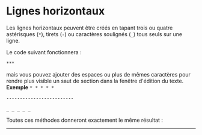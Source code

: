 
# Lignes horizontaux

Les lignes horizontaux peuvent être créés en tapant trois ou quatre astérisques (```*```), tirets (```-```) ou caractères soulignés (```_```) tous seuls sur une ligne.

Le code suivant fonctionnera :

 ``` *** ```

mais vous pouvez ajouter des espaces ou plus de mêmes caractères pour rendre plus visible un saut de section dans la fenêtre d'édition du texte.
**Exemple**
``` * * * * * ```

``` ------------------------- ```

``` _ _ _ _ _ ```
 
Toutes ces méthodes donneront exactement le même résultat :

_ _ _ _ _